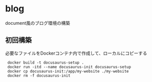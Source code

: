 # blog
document風のブログ環境の構築


## 初回構築
必要なファイルをDockerコンテナ内で作成して、ローカルにコピーする
```
 docker build -t docusaurus-setup .
 docker run -itd --name docusaurus-init docusaurus-setup
 docker cp docusaurus-init:/app/my-website ./my-website
 docker rm -f docusaurus-init 
```

